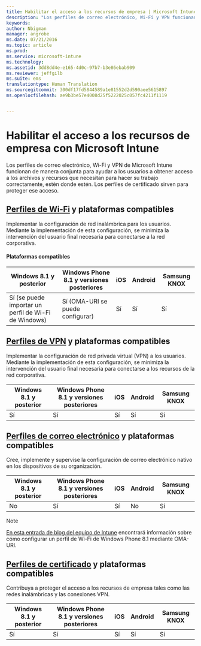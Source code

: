 ```yaml
---
title: Habilitar el acceso a los recursos de empresa | Microsoft Intune
description: "Los perfiles de correo electrónico, Wi-Fi y VPN funcionan de manera conjunta para ayudar a los usuarios a acceder a los archivos y recursos que necesitan."
keywords: 
author: Nbigman
manager: angrobe
ms.date: 07/21/2016
ms.topic: article
ms.prod: 
ms.service: microsoft-intune
ms.technology: 
ms.assetid: 3dd8dd4e-e165-4d0c-97b7-b3e86ebab909
ms.reviewer: jeffgilb
ms.suite: ems
translationtype: Human Translation
ms.sourcegitcommit: 300df17fd5844589a1e81552d2d590aee5615897
ms.openlocfilehash: ae9b3be57e4008d25f5222025c057fc4211f1119


---
```


# Habilitar el acceso a los recursos de empresa con Microsoft Intune
Los perfiles de correo electrónico, Wi-Fi y VPN de Microsoft Intune funcionan de manera conjunta para ayudar a los usuarios a obtener acceso a los archivos y recursos que necesitan para hacer su trabajo correctamente, estén donde estén. Los perfiles de certificado sirven para proteger ese acceso.

## [Perfiles de Wi-Fi](wi-fi-connections-in-microsoft-intune.md) y plataformas compatibles

Implementar la configuración de red inalámbrica para los usuarios. Mediante la implementación de esta configuración, se minimiza la intervención del usuario final necesaria para conectarse a la red corporativa.
#### Plataformas compatibles

|Windows 8.1 y posterior|Windows Phone 8.1 y versiones posteriores|iOS|Android|Samsung KNOX|
|---------------------|---------------------------|---|-------|------------|
|Sí (se puede importar un perfil de Wi-Fi de Windows)|Sí (OMA-URI se puede configurar) |Sí|Sí|Sí|

## [Perfiles de VPN](vpn-connections-in-microsoft-intune.md) y plataformas compatibles
Implementar la configuración de red privada virtual (VPN) a los usuarios. Mediante la implementación de esta configuración, se minimiza la intervención del usuario final necesaria para conectarse a los recursos de la red corporativa.

|Windows 8.1 y posterior|Windows Phone 8.1 y versiones posteriores|iOS|Android|Samsung KNOX|
|---------------------|---------------------------|---|-------|------------|
|Sí|Sí|Sí|Sí|Sí|

## [Perfiles de correo electrónico](configure-access-to-corporate-email-using-email-profiles-with-microsoft-intune.md) y plataformas compatibles
Cree, implemente y supervise la configuración de correo electrónico nativo en los dispositivos de su organización.

|Windows 8.1 y posterior|Windows Phone 8.1 y versiones posteriores|iOS|Android|Samsung KNOX|
|---------------------|---------------------------|---|-------|------------|
|No|Sí|Sí|No|Sí|
> [!NOTE]
> [En esta entrada de blog del equipo de Intune](https://blogs.technet.microsoft.com/enterprisemobility/2015/02/19/using-oma-uri-to-create-custom-wi-fi-profiles-for-windows-phone-8-1/) encontrará información sobre cómo configurar un perfil de Wi-Fi de Windows Phone 8.1 mediante OMA-URI.

## [Perfiles de certificado](secure-resource-access-with-certificate-profiles.md) y plataformas compatibles
Contribuya a proteger el acceso a los recursos de empresa tales como las redes inalámbricas y las conexiones VPN.

|Windows 8.1 y posterior|Windows Phone 8.1 y versiones posteriores|iOS|Android|Samsung KNOX|
|---------------------|---------------------------|---|-------|------------|
|Sí|Sí|Sí|Sí|Sí|



<!--HONumber=Jul16_HO4-->


